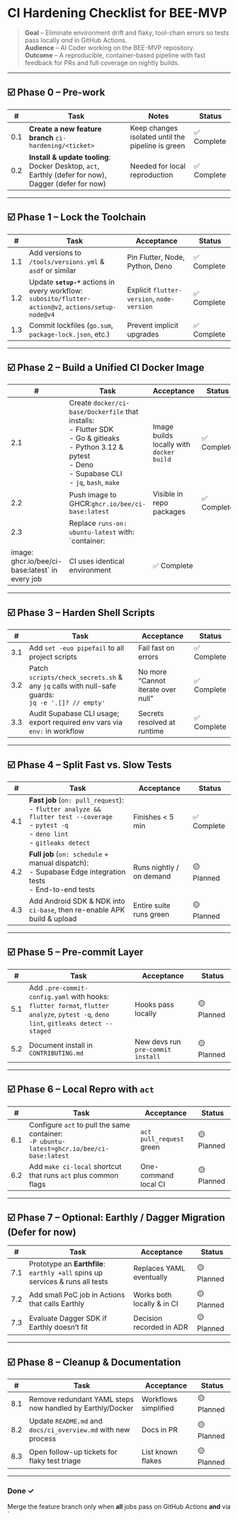 # CI Hardening Checklist for BEE-MVP

> **Goal** – Eliminate environment drift and flaky, tool-chain errors so tests
> pass locally _and_ in GitHub Actions.\
> **Audience** – AI Coder working on the BEE-MVP repository.\
> **Outcome** – A reproducible, container-based pipeline with fast feedback for
> PRs and full coverage on nightly builds.

---

## ☑️ Phase 0 – Pre-work

| #   | Task                                                                                                 | Notes                                             | Status      |
| --- | ---------------------------------------------------------------------------------------------------- | ------------------------------------------------- | ----------- |
| 0.1 | **Create a new feature branch** `ci-hardening/<ticket>`                                              | Keep changes isolated until the pipeline is green | ✅ Complete |
| 0.2 | **Install & update tooling**: Docker Desktop, `act`, Earthly (defer for now), Dagger (defer for now) | Needed for local reproduction                     | ✅ Complete |

---

## ☑️ Phase 1 – Lock the Toolchain

| #   | Task                                                                                                     | Acceptance                                 | Status      |
| --- | -------------------------------------------------------------------------------------------------------- | ------------------------------------------ | ----------- |
| 1.1 | Add versions to `/tools/versions.yml` & `asdf` or similar                                                | Pin Flutter, Node, Python, Deno            | ✅ Complete |
| 1.2 | Update **`setup-*`** actions in every workflow:<br>`subosito/flutter-action@v2`, `actions/setup-node@v4` | Explicit `flutter-version`, `node-version` | ✅ Complete |
| 1.3 | Commit lockfiles (`go.sum`, `package-lock.json`, etc.)                                                   | Prevent implicit upgrades                  | ✅ Complete |

---

## ☑️ Phase 2 – Build a Unified CI Docker Image

| #                                               | Task                                                                                                                                                                  | Acceptance                               | Status      |
| ----------------------------------------------- | --------------------------------------------------------------------------------------------------------------------------------------------------------------------- | ---------------------------------------- | ----------- |
| 2.1                                             | Create `docker/ci-base/Dockerfile` that installs:<br>- Flutter SDK<br>- Go & gitleaks<br>- Python 3.12 & pytest<br>- Deno<br>- Supabase CLI<br>- `jq`, `bash`, `make` | Image builds locally with `docker build` | ✅ Complete |
| 2.2                                             | Push image to GHCR:`ghcr.io/bee/ci-base:latest`                                                                                                                       | Visible in repo packages                 | ✅ Complete |
| 2.3                                             | Replace `runs-on: ubuntu-latest` with: <br>`container:                                                                                                                |                                          |             |
| image: ghcr.io/bee/ci-base:latest` in every job | CI uses identical environment                                                                                                                                         | ✅ Complete                              |             |

---

## ☑️ Phase 3 – Harden Shell Scripts

| #   | Task                                                                                                | Acceptance                         | Status      |
| --- | --------------------------------------------------------------------------------------------------- | ---------------------------------- | ----------- |
| 3.1 | Add `set -euo pipefail` to all project scripts                                                      | Fail fast on errors                | ✅ Complete |
| 3.2 | Patch `scripts/check_secrets.sh` & any `jq` calls with null-safe guards:<br>`jq -e '.[]? // empty'` | No more “Cannot iterate over null” | ✅ Complete |
| 3.3 | Audit Supabase CLI usage; export required env vars via `env:` in workflow                           | Secrets resolved at runtime        | ✅ Complete |

---

## ☑️ Phase 4 – Split Fast vs. Slow Tests

| #   | Task                                                                                                                                          | Acceptance               | Status      |
| --- | --------------------------------------------------------------------------------------------------------------------------------------------- | ------------------------ | ----------- |
| 4.1 | **Fast job** (`on: pull_request`):<br>- `flutter analyze && flutter test --coverage`<br>- `pytest -q`<br>- `deno lint`<br>- `gitleaks detect` | Finishes < 5 min         | ✅ Complete |
| 4.2 | **Full job** (`on: schedule` + manual dispatch):<br>- Supabase Edge integration tests<br>- End-to-end tests                                   | Runs nightly / on demand | 🟡 Planned  |
| 4.3 | Add Android SDK & NDK into `ci-base`, then re-enable APK build & upload                                                                       | Entire suite runs green  | 🟡 Planned  |

---

## ☑️ Phase 5 – Pre-commit Layer

| #   | Task                                                                                                                                   | Acceptance                        | Status     |
| --- | -------------------------------------------------------------------------------------------------------------------------------------- | --------------------------------- | ---------- |
| 5.1 | Add `.pre-commit-config.yaml` with hooks:<br>`flutter format`, `flutter analyze`, `pytest -q`, `deno lint`, `gitleaks detect --staged` | Hooks pass locally                | 🟡 Planned |
| 5.2 | Document install in `CONTRIBUTING.md`                                                                                                  | New devs run `pre-commit install` | 🟡 Planned |

---

## ☑️ Phase 6 – Local Repro with `act`

| #   | Task                                                                                          | Acceptance               | Status     |
| --- | --------------------------------------------------------------------------------------------- | ------------------------ | ---------- |
| 6.1 | Configure `act` to pull the same container: <br>`-P ubuntu-latest=ghcr.io/bee/ci-base:latest` | `act pull_request` green | 🟡 Planned |
| 6.2 | Add `make ci-local` shortcut that runs `act` plus common flags                                | One-command local CI     | 🟡 Planned |

---

## ☑️ Phase 7 – Optional: Earthly / Dagger Migration (Defer for now)

| #   | Task                                                                          | Acceptance                 | Status     |
| --- | ----------------------------------------------------------------------------- | -------------------------- | ---------- |
| 7.1 | Prototype an **Earthfile**: `earthly +all` spins up services & runs all tests | Replaces YAML eventually   | 🟡 Planned |
| 7.2 | Add small PoC job in Actions that calls Earthly                               | Works both locally & in CI | 🟡 Planned |
| 7.3 | Evaluate Dagger SDK if Earthly doesn’t fit                                    | Decision recorded in ADR   | 🟡 Planned |

---

## ☑️ Phase 8 – Cleanup & Documentation

| #   | Task                                                          | Acceptance           | Status     |
| --- | ------------------------------------------------------------- | -------------------- | ---------- |
| 8.1 | Remove redundant YAML steps now handled by Earthly/Docker     | Workflows simplified | 🟡 Planned |
| 8.2 | Update `README.md` and `docs/ci_overview.md` with new process | Docs in PR           | 🟡 Planned |
| 8.3 | Open follow-up tickets for flaky test triage                  | List known flakes    | 🟡 Planned |

---

### Done ✓

Merge the feature branch only when **all** jobs pass on GitHub _Actions_ **and**
via `
